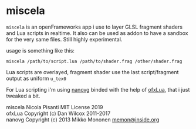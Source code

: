miscela
=====================================
`miscela` is an openFrameworks app i use to layer GLSL fragment shaders and Lua scripts in realtime. It also can be used as addon to have a sandbox for the very same files. Still highly experimental.

usage is something like this:
```
miscela /path/to/script.lua /path/to/shader.frag /other/shader.frag
```

Lua scripts are overlayed, fragment shader use the last script/fragment output as uniform `u_tex0`


For Lua scripting i'm using [nanovg](https://github.com/memononen/nanovg) binded with the help of [ofxLua](https://github.com/danomatika/ofxLua), that i just tweaked a bit. 


miscela Nicola Pisanti MIT License 2019   
ofxLua Copyright (c) Dan Wilcox 2011-2017   
nanovg Copyright (c) 2013 Mikko Mononen memon@inside.org    
